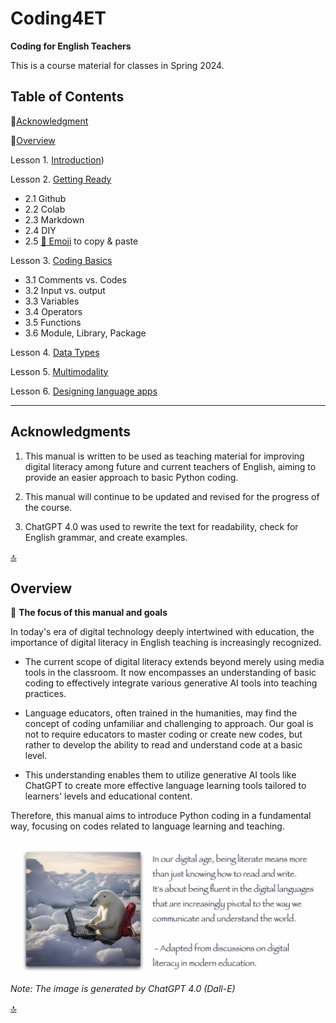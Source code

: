 # Coding4ET
**Coding for English Teachers**

This is a course material for classes in Spring 2024.

## Table of Contents

🔸[Acknowledgment](#Acknowledgments)

🔸[Overview](#Overview)

Lesson 1. [Introduction](https://github.com/MK316/Coding4ET/blob/main/Lessons/Lesson01.md))

Lesson 2. [Getting Ready](https://github.com/MK316/Coding4ET/blob/main/Lessons/Lesson02.md)
+ 2.1 Github
+ 2.2 Colab
+ 2.3 Markdown
+ 2.4 DIY
+ 2.5 [🌱 Emoji](https://gist.github.com/rxaviers/7360908) to copy & paste

Lesson 3. [Coding Basics](https://github.com/MK316/Coding4ET/blob/main/Lessons/Lesson03.md)
+ 3.1 Comments vs. Codes
+ 3.2 Input vs. output
+ 3.3 Variables
+ 3.4 Operators
+ 3.5 Functions
+ 3.6 Module, Library, Package
  
Lesson 4. [Data Types](https://github.com/MK316/Coding4ET/blob/main/Lessons/Lesson04.md)

Lesson 5. [Multimodality](https://github.com/MK316/Coding4ET/blob/main/Lessons/Lesson05.md)

Lesson 6. [Designing language apps](https://github.com/MK316/Coding4ET/blob/main/Lessons/Lesson06.md)



---
## Acknowledgments

1. This manual is written to be used as teaching material for improving digital literacy among future and current teachers of English, aiming to provide an easier approach to basic Python coding.

2. This manual will continue to be updated and revised for the progress of the course.

3. ChatGPT 4.0 was used to rewrite the text for readability, check for English grammar, and create examples.

[🔝](#Coding4ET)

## Overview

🌱 **The focus of this manual and goals**

In today's era of digital technology deeply intertwined with education, the importance of digital literacy in English teaching is increasingly recognized. 

* The current scope of digital literacy extends beyond merely using media tools in the classroom. It now encompasses an understanding of basic coding to effectively integrate various generative AI tools into teaching practices. 

* Language educators, often trained in the humanities, may find the concept of coding unfamiliar and challenging to approach. Our goal is not to require educators to master coding or create new codes, but rather to develop the ability to read and understand code at a basic level. 

* This understanding enables them to utilize generative AI tools like ChatGPT to create more effective language learning tools tailored to learners' levels and educational content. 

Therefore, this manual aims to introduce Python coding in a fundamental way, focusing on codes related to language learning and teaching.

![](https://github.com/MK316/Coding4ET/raw/main/images/image00.png)
*Note: The image is generated by ChatGPT 4.0 (Dall-E)*

[🔝](#Coding4ET)
